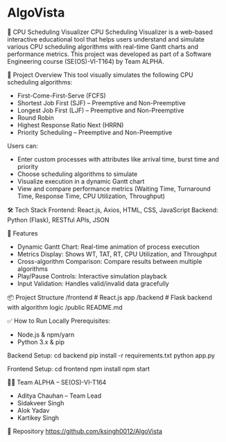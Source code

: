 # AlgoVista

🔄 CPU Scheduling Visualizer
CPU Scheduling Visualizer is a web-based interactive educational tool that helps users understand and simulate various CPU scheduling algorithms with real-time Gantt charts and performance metrics. This project was developed as part of a Software Engineering course (SE(OS)-VI-T164) by Team ALPHA.

🚀 Project Overview
This tool visually simulates the following CPU scheduling algorithms:
- First-Come-First-Serve (FCFS)
- Shortest Job First (SJF) – Preemptive and Non-Preemptive
- Longest Job First (LJF) – Preemptive and Non-Preemptive
- Round Robin
- Highest Response Ratio Next (HRRN)
- Priority Scheduling – Preemptive and Non-Preemptive

Users can:
- Enter custom processes with attributes like arrival time, burst time and priority
- Choose scheduling algorithms to simulate
- Visualize execution in a dynamic Gantt chart
- View and compare performance metrics (Waiting Time, Turnaround Time, Response Time, CPU Utilization, Throughput)

🛠️ Tech Stack
Frontend: React.js, Axios, HTML, CSS, JavaScript
Backend: Python (Flask), RESTful APIs, JSON

🎯 Features
- Dynamic Gantt Chart: Real-time animation of process execution
- Metrics Display: Shows WT, TAT, RT, CPU Utilization, and Throughput
- Cross-algorithm Comparison: Compare results between multiple algorithms
- Play/Pause Controls: Interactive simulation playback
- Input Validation: Handles valid/invalid data gracefully

📦 Project Structure
/frontend       # React.js app
/backend        # Flask backend with algorithm logic
/public
README.md

✅ How to Run Locally
Prerequisites:
- Node.js & npm/yarn
- Python 3.x & pip

Backend Setup:
cd backend
pip install -r requirements.txt
python app.py

Frontend Setup:
cd frontend
npm install
npm start

👨‍💻 Team ALPHA – SE(OS)-VI-T164
- Aditya Chauhan – Team Lead
- Sidakveer Singh
- Alok Yadav
- Kartikey Singh

📎 Repository
https://github.com/ksingh0012/AlgoVista

